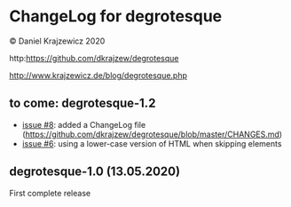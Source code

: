 ChangeLog for degrotesque
=========================

&copy; Daniel Krajzewicz 2020

http:https://github.com/dkrajzew/degrotesque

http://www.krajzewicz.de/blog/degrotesque.php


to come: degrotesque-1.2
------------------------
* [issue #8](https://github.com/dkrajzew/degrotesque/issues/8): added a ChangeLog file (https://github.com/dkrajzew/degrotesque/blob/master/CHANGES.md) 
* [issue #6](https://github.com/dkrajzew/degrotesque/issues/6): using a lower-case version of HTML when skipping elements


degrotesque-1.0 (13.05.2020)
----------------------------
First complete release




